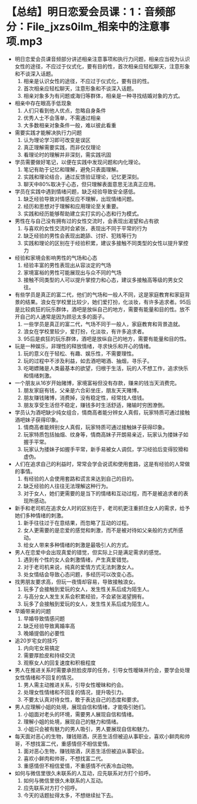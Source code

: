 # 【总结】明日恋爱会员课：1：音频部分：File_jxzs0ilm_相亲中的注意事项.mp3

-   明日恋爱会员课音频部分讲述相亲注意事项和执行力问题，相亲应当视为认识女性的途径，不应过于仪式化，要有目的性，首次相亲应轻松聊天，注意形象和不谈深入话题。
    1.  相亲是认识女性的途径，不应过于仪式化，要有目的性。
    2.  首次相亲应轻松聊天，注意形象和不谈深入话题。
    3.  相亲对象多为有问题或海归等群体，相亲是一种寻找结婚对象的方式。
-   相亲中存在眼高手低现象
    1.  人们只看到他人优点，忽略自身条件
    2.  优秀人士不会落单，不需通过相亲
    3.  大多数相亲对象条件一般，难以彼此看重
-   需要实践才能解决执行力问题
    1.  认为理论学习即可改变是误区
    2.  真正理解需要实践，而非仅仅理论
    3.  看理论时的理解并非深刻，需实践巩固
-   学员需要做好笔记，以便在实践中发现问题和内化理论。
    1.  笔记有助于记忆和理解，避免只表面理解。
    2.  实践和理论结合，通过反馈验证理论，记忆更深刻。
    3.  聊天中80%取决于心态，但只理解表面意思无法真正应用。
-   学员在实践中遇到情绪问题，缺乏经验导致安全感低。
    1.  缺乏经验导致对情感反应不理解，出现情绪问题。
    2.  经历和思想对于理解和应用理论至关重要。
    3.  实践和经历能够帮助建立实打实的心态和行为模式。
-   男性在与自己没有拥有过的女性交流时，会表现出渴望和占有欲
    1.  与喜欢的女性交流时会紧张，表现出不同于平常的行为
    2.  缺乏经验的男性会表现出跪舔、讨好、犯贱等行为
    3.  实践和理论的区别在于经验积累，建议多接触不同类型的女性以提升掌控力
-   经验和家境会影响男性的气场和心态
    1.  经验丰富的男性表现出从容淡定的气场
    2.  家境富裕的男性可能展现出与众不同的气场
    3.  接触不同类型的人可以提升掌控力和心态，建议多接触高等级的男女交往。
-   有些学员是真正的富二代，他们的气场和一般人不同，这是家庭教育和家庭背景的结果。浪女在学校里比较少，她们爱打扮，化淡妆，有许多追求者。95后是比较疯狂的玩乐群体，酒吧是放纵自己的地方，需要有能量和目的性。放不开自己的人通常是因为顾忌太多的面子。 
    1.  一些学员是真正的富二代，气场不同于一般人，家庭教育和背景造就。
    2.  浪女在学校里较少，爱打扮，化淡妆，有许多追求者。
    3.  95后是疯狂的玩乐群体，酒吧是放纵自己的地方，需要有能量和目的性。
-   玩是一种娱乐，非理性的释放情绪，寻求快乐和开心的情绪。
    1.  玩的意义在于轻松、有趣、娱乐性，不需要理性。
    2.  玩的过程中不涉及利益，如去酒吧喝酒、抽烟，寻乐子。
    3.  吃喝嫖赌是人类最基本的欲望，归根于生活，玩的人不想工作，追求快乐和情绪刺激。
-   一个朋友从16岁开始赌博，家境富裕但没有存款，赚来的钱当天消费完。
    1.  朋友家庭有钱，父亲是六合彩坐庄，朋友天天赌博。
    2.  朋友赚钱赌博，消费掉，没有稳定性，经常找人借钱。
    3.  朋友享受生活但不稳定，赚钱多时生活舒适，赌输时穷困潦倒。
-   学员认为酒吧缺少纯女组合，情商高者能分辨女人真假，玩家特质可通过接触酒吧妹子获得印象。
    1.  情商高者能辨别女人真假，玩家特质可通过接触妹子获得印象。
    2.  玩家特质包括抽烟、纹身等，情商高妹子开朗易亲近，玩家认为搂妹子如握手平常。
    3.  玩家认为搂妹子如握手平常，新手易被女人调侃，学习经验后变得狡猾和虚伪。
-   人们在追求自己的利益时，常常会学会说谎和使用套路，这是有经验的人常做的事情。
    1.  有经验的人会使用套路和谎言来达到自己的目的。
    2.  缺乏经验的人往往无法理解这种行为。
    3.  对于女人，她们更需要的是当下的情绪和互动过程，而不是被追求者的表现所感动。
-   新手和老司机在追求女人时的区别在于，老司机更注重抓住女人的需求，给予她们多种情绪的刺激。
    1.  新手往往过于在意结果，而忽略了互动的过程。
    2.  女人更需要的是恋爱的感觉和刺激，而不是被对待如父亲般的方式所感动。
    3.  给女人带来多种情绪的刺激是最吸引人的方式。
-   男人在恋爱中会出现真爱的错觉，但实际上只是满足需求的感觉。
    1.  遇到有个性的女人会刺激情绪，产生真爱错觉。
    2.  对于老司机来说，纯真的爱情方式无法刺激女人。
    3.  处女情结会导致心态问题，多经历可以改变心态。
-   找男朋友要求高，但玩一夜情却容易，导致接触浪女。
    1.  玩多了会接触到爱玩的女人，发生性关系后成为陌生人。
    2.  与高分女人发生关系会积累经验，不会紧张渴望拥有。
    3.  玩多了会接触到爱玩的女人，发生性关系后成为陌生人。
-   早婚带来的问题
    1.  早婚导致情感问题
    2.  缺乏经验导致离婚率高
    3.  晚婚提倡的必要性
-   追20岁宅女的技巧
    1.  内向宅女易搞定
    2.  需要厚脸皮和持续交流
    3.  观察女人的回复速度和积极程度
-   男人在推进关系时需要承担脸皮厚的任务，引导女性暧昧并约会，要学会处理女性情绪和不回复的情况。
    1.  男人需主动推进关系，引导女性暧昧和约会。
    2.  处理女性情绪和不回复的情况，提升吸引力。
    3.  不要太认真对待女性，敢于表达自己的态度和要求。
-   男人应理解小姐的处境，展现自信和情绪，才能吸引她们。
    1.  小姐面对老头的环境，需要男人展现自信和情绪。
    2.  理解小姐的处境，展现自己的魅力和情绪。
    3.  小姐只会被有魅力的男人吸引，男人要展现自信和魅力。
-   每天面对恶心的生物，赚钱赔酒，厌恶生活但被迫从事职业，喜欢小鲜肉和帅哥，不想找富二代，重感情但不相信爱情。
    1.  面对恶心生物，赚钱赔酒，厌恶生活但被迫从事职业。
    2.  喜欢小鲜肉和帅哥，不想找富二代。
    3.  重感情但不相信爱情，不重感情不代表冷血动物。
-   如何与微信里很久未联系的人互动，应先联系对方打个招呼。
    1.  如何与微信里很久未联系的人互动。
    2.  应先联系对方打个招呼。
    3.  今天的话题扯得太多，不想继续扯下去。